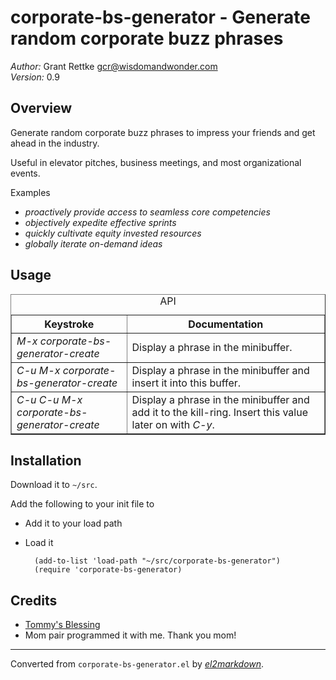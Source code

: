 # corporate-bs-generator - Generate random corporate buzz phrases

*Author:* Grant Rettke <gcr@wisdomandwonder.com><br>
*Version:* 0.9<br>

## Overview

Generate random corporate buzz phrases to impress your friends and get
ahead in the industry.

Useful in elevator pitches, business meetings, and most organizational events.

Examples

* _proactively provide access to seamless core competencies_
* _objectively expedite effective sprints_
* _quickly cultivate equity invested resources_
* _globally iterate on-demand ideas_

## Usage

<table border="1">
  <caption>API</caption>
  <tr>
    <th>Keystroke</th>
    <th>Documentation</th>
  </tr>
  <tr>
    <td><i>M-x corporate-bs-generator-create</i></td>
    <td>Display a phrase in the minibuffer.</td>
  </tr>
  <tr>
    <td><i>C-u M-x corporate-bs-generator-create</i></td>
    <td>Display a phrase in the minibuffer and insert it into this buffer.</td>
  </tr>
  <tr>
    <td><i>C-u C-u M-x corporate-bs-generator-create</i></td>
    <td>Display a phrase in the minibuffer and add it to the kill-ring. Insert this value later on with <i>C-y</i>.</td>
  </tr>
</table>

## Installation

Download it to `~/src`.

Add the following to your init file to

* Add it to your load path
* Load it

        (add-to-list 'load-path "~/src/corporate-bs-generator")
        (require 'corporate-bs-generator)

## Credits

* [Tommy's Blessing](https://www.atrixnet.com/bs-generator.html)
* Mom pair programmed it with me. Thank you mom!


---
Converted from `corporate-bs-generator.el` by [*el2markdown*](https://github.com/Lindydancer/el2markdown).
